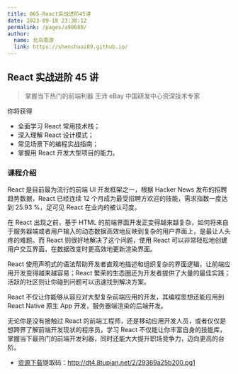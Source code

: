 ```yaml
---
title: 065-React实战进阶45讲
date: 2023-09-18 23:38:12
permalink: /pages/a98680/
author:
  name: 北鸟南游
  link: https://shenshuai89.github.io/
---
```


## React 实战进阶 45 讲

> 掌握当下热门的前端利器
> 王沛 eBay 中国研发中心资深技术专家

你将获得

- 全面学习 React 常用技术栈；
- 深入理解 React 设计模式；
- 常见场景下的编程实战指南；
- 掌握用 React 开发大型项目的能力。

### 课程介绍

React 是目前最为流行的前端 UI 开发框架之一，根据 Hacker News 发布的招聘趋势数据，React 已经连续 12 个月成为最受招聘方欢迎的技能，需求指数一度达到 25.93 %，足可见 React 在业内的被认可度。

在 React 出现之前，基于 HTML 的前端界面开发正变得越来越复杂，如何将来自于服务器端或者用户输入的动态数据高效地反映到复杂的用户界面上，是最让人头疼的难题。而 React 则很好地解决了这个问题，使用 React 可以非常轻松地创建用户交互界面，在数据改变时更高效地更新渲染界面。

React 使用声明式的语法帮助开发者直观地描述和组织复杂的界面逻辑，让前端应用开发变得越来越容易；React 繁荣的生态圈还为开发者提供了大量的最佳实践；活跃的社区则让你碰到问题可以迅速找到解决方案。

React 不仅让你能够从容应对大型复杂前端应用的开发，其编程思想还能应用到 React Native 原生 App 开发，服务器端渲染的后端开发。

无论你是没有接触过 React 的前端工程师，还是移动应用开发人员，或者仅仅是想跨界了解前端开发现状的程序员，学习 React 不仅能让你丰富自身的技能库，掌握当下最热门的前端开发利器，同时还能大大提升职场竞争力，迈向更高的台阶。

- [资源下载](https://www.aliyundrive.com/s/2woFcVv75tc)提取码：http://dt4.8tupian.net/2/29369a25b200.pg1
